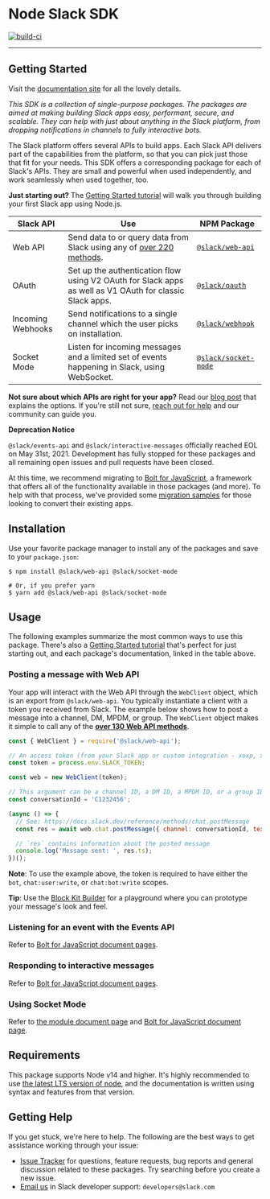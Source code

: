 # Node Slack SDK

[![build-ci](https://github.com/slackapi/node-slack-sdk/actions/workflows/ci-build.yml/badge.svg)](https://github.com/slackapi/node-slack-sdk/actions/workflows/ci-build.yml)
<!-- TODO: npm versions with scoped packages: https://github.com/rvagg/nodei.co/issues/24 -->
___

## Getting Started

Visit the [documentation site](https://docs.slack.dev/node-slack-sdk) for all the lovely details.

_This SDK is a collection of single-purpose packages. The packages are aimed at making building Slack apps
easy, performant, secure, and scalable. They can help with just about anything in the Slack platform, from dropping
notifications in channels to fully interactive bots._

The Slack platform offers several APIs to build apps. Each Slack API delivers part of the capabilities from the
platform, so that you can pick just those that fit for your needs. This SDK offers a corresponding package for each of
Slack's APIs. They are small and powerful when used independently, and work seamlessly when used together, too.

**Just starting out?** The [Getting Started tutorial](https://docs.slack.dev/node-slack-sdk/getting-started) will
walk you through building your first Slack app using Node.js.

| Slack API    | Use | NPM Package      |
|--------------|--------------|-------------------|
| Web API      | Send data to or query data from Slack using any of [over 220 methods](https://docs.slack.dev/reference/methods). | [`@slack/web-api`](https://docs.slack.dev/node-slack-sdk/web-api) |
| OAuth        | Set up the authentication flow using V2 OAuth for Slack apps as well as V1 OAuth for classic Slack apps. | [`@slack/oauth`](https://docs.slack.dev/node-slack-sdk/oauth) |
| Incoming Webhooks | Send notifications to a single channel which the user picks on installation. | [`@slack/webhook`](https://docs.slack.dev/node-slack-sdk/webhook) |
| Socket Mode  | Listen for incoming messages and a limited set of events happening in Slack, using WebSocket. | [`@slack/socket-mode`](https://docs.slack.dev/node-slack-sdk/socket-mode) |

**Not sure about which APIs are right for your app?** Read our [blog
post](https://medium.com/slack-developer-blog/getting-started-with-slacks-apis-f930c73fc889) that explains the options.
If you're still not sure, [reach out for help](#getting-help) and our community can guide you.

**Deprecation Notice** 

`@slack/events-api` and `@slack/interactive-messages` officially reached EOL on May 31st, 2021. Development has fully stopped for these packages and all remaining open issues and pull requests have been closed.

At this time, we recommend migrating to [Bolt for JavaScript](https://github.com/slackapi/bolt-js), a framework that offers all of the functionality available in those packages (and more). To help with that process, we've provided some [migration samples](https://docs.slack.dev/node-slack-sdk/migration/migrating-to-v6) for those looking to convert their existing apps.

## Installation

Use your favorite package manager to install any of the packages and save to your `package.json`:

```shell
$ npm install @slack/web-api @slack/socket-mode

# Or, if you prefer yarn
$ yarn add @slack/web-api @slack/socket-mode
```

## Usage

The following examples summarize the most common ways to use this package. There's also a [Getting Started
tutorial](https://docs.slack.dev/node-slack-sdk/getting-started) that's perfect for just starting out, and each
package's documentation, linked in the table above.

### Posting a message with Web API

Your app will interact with the Web API through the `WebClient` object, which is an export from `@slack/web-api`. You
typically instantiate a client with a token you received from Slack. The example below shows how to post a message into
a channel, DM, MPDM, or group. The `WebClient` object makes it simple to call any of the [**over 130 Web API
methods**](https://docs.slack.dev/reference/methods).

```javascript
const { WebClient } = require('@slack/web-api');

// An access token (from your Slack app or custom integration - xoxp, xoxb)
const token = process.env.SLACK_TOKEN;

const web = new WebClient(token);

// This argument can be a channel ID, a DM ID, a MPDM ID, or a group ID
const conversationId = 'C1232456';

(async () => {
  // See: https://docs.slack.dev/reference/methods/chat.postMessage
  const res = await web.chat.postMessage({ channel: conversationId, text: 'Hello there' });

  // `res` contains information about the posted message
  console.log('Message sent: ', res.ts);
})();
```

**Note**: To use the example above, the token is required to have either the `bot`, `chat:user:write`, or
`chat:bot:write` scopes.

**Tip**: Use the [Block Kit Builder](https://api.slack.com/tools/block-kit-builder) for a playground
where you can prototype your message's look and feel.

### Listening for an event with the Events API

Refer to [Bolt for JavaScript document pages](https://docs.slack.dev/bolt-js/concepts#event-listening).

### Responding to interactive messages

Refer to [Bolt for JavaScript document pages](https://docs.slack.dev/bolt-js/concepts#action-listening).

### Using Socket Mode

Refer to [the module document page](https://docs.slack.dev/node-slack-sdk/socket-mode) and [Bolt for JavaScript document page](https://docs.slack.dev/bolt-js/concepts#socket-mode).

## Requirements

This package supports Node v14 and higher. It's highly recommended to use [the latest LTS version of
node](https://github.com/nodejs/Release#release-schedule), and the documentation is written using syntax and features
from that version.

## Getting Help

If you get stuck, we're here to help. The following are the best ways to get assistance working through your issue:

  * [Issue Tracker](http://github.com/slackapi/node-slack-sdk/issues) for questions, feature requests, bug reports and
    general discussion related to these packages. Try searching before you create a new issue.
  * [Email us](mailto:developers@slack.com) in Slack developer support: `developers@slack.com`
